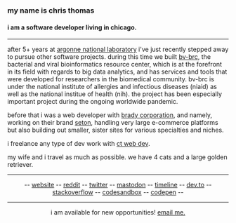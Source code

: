 ### my name is chris thomas
#### i am a software developer living in chicago.
---
after 5+ years at [argonne national laboratory](https://www.anl.gov) i've just recently stepped away to pursue other software projects. during this time we built [bv-brc](https://www.bv-brc.org), the bacterial and viral bioinformatics resource center, which is at the forefront in its field with regards to big data analytics, and has services and tools that were developed for researchers in the biomedical community. bv-brc is under the national institute of allergies and infectious diseases (niaid) as well as the national institue of health (nih). the project has been especially important project during the ongoing worldwide pandemic.

before that i was a web developer with [brady corporation](https://www.bradyid.com), and namely, working on their brand [seton](https://www.seton.com), handling very large e-commerce platforms but also building out smaller, sister sites for various specialties and niches.

i freelance any type of dev work with [ct web dev](https://ctwebdev.io).

my wife and i travel as much as possible. we have 4 cats and a large golden retriever.

---
<div align="center">
-- <a href="https://chriscthomas.dev">website</a> -- <a href="https://www.reddit.com/user/chris-c-thomas">reddit</a> -- <a href="https://twitter.com/chris_c_thomas">twitter</a> -- <a rel="me" href="https://mastodon.online/@chriscthomas">mastodon</a> -- <a href="https://timeline.chriscthomas.dev/">timeline</a> -- <a href="https://dev.to/chriscthomas">dev.to</a> -- <a href="https://stackoverflow.com/users/4508868/chris-thomas">stackoverflow</a> -- <a href="https://codesandbox.io/u/chris-c-thomas">codesandbox</a> -- <a href="https://codepen.io/chris-c-thomas">codepen</a> -- 
</div>

---
<p align="center">i am available for new opportunities! <a href="mailto:cct@chriscthomas.dev">email me.</a></p>
